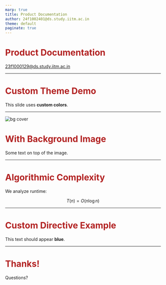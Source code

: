 ```yaml
---
marp: true
title: Product Documentation
author: 24f1002401@ds.study.iitm.ac.in
theme: default
paginate: true
---
```


<!-- _class: lead -->
# Product Documentation  
23f1000129@ds.study.iitm.ac.in

---

<!-- ✅ Custom theme with CSS -->
<style>
section {
  background: #fdf6e3;
  color: #333;
}
h1 {
  color: #b22222;
}
</style>

# Custom Theme Demo
This slide uses **custom colors**.

---

<!-- ✅ Background image -->
![bg cover](images/background.jpg)

# With Background Image

Some text on top of the image.

---

# Algorithmic Complexity

We analyze runtime:

$$
T(n) = O(n \log n)
$$

---

# Custom Directive Example

<!-- _color: blue -->
This text should appear **blue**.

<!-- _footer: "*Product Documentation — Page Footer*" -->

---

# Thanks!

Questions?
